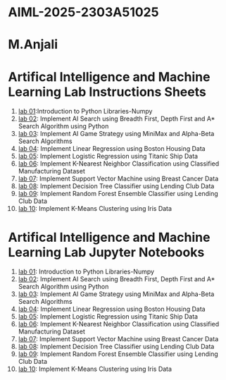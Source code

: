 # AIML-2025-2303A51025
# M.Anjali
# Artifical Intelligence and Machine Learning Lab Instructions Sheets
1. [lab 01](https://github.com/MadarapuAnjali/2303A51025/blob/main/Lab01_AIML.ipynb):Introduction to Python Libraries-Numpy
2. [lab 02](https://github.com/MadarapuAnjali/2303A51025/blob/main/Lab02_AIML.ipynb): Implement AI Search using Breadth First, Depth First and A* Search Algorithm using Python
3. [lab 03](): Implement AI Game Strategy using MiniMax and Alpha-Beta Search Algorithms
4. [lab 04](): Implement Linear Regression using Boston Housing Data
5. [lab 05](): Implement Logistic Regression using Titanic Ship Data
6. [lab 06](): Implement K-Nearest Neighbor Classification using Classified Manufacturing Dataset
7. [lab 07](): Implement Support Vector Machine using Breast Cancer Data
8. [lab 08](): Implement Decision Tree Classifier using Lending Club Data
9. [lab 09](): Implement Random Forest Ensemble Classifier using Lending Club Data
10. [lab 10](): Implement K-Means Clustering using Iris Data


# Artifical Intelligence and Machine Learning Lab Jupyter Notebooks 
1. [lab 01](https://github.com/MadarapuAnjali/2303A51025/blob/main/Lab01_AIML.ipynb): Introduction to Python Libraries-Numpy
2. [lab 02](https://github.com/MadarapuAnjali/2303A51025/blob/main/Lab02_AIML.ipynb): Implement AI Search using Breadth First, Depth First and A* Search Algorithm using Python
3. [lab 03](): Implement AI Game Strategy using MiniMax and Alpha-Beta Search Algorithms
4. [lab 04](): Implement Linear Regression using Boston Housing Data
5. [lab 05](): Implement Logistic Regression using Titanic Ship Data
6. [lab 06](): Implement K-Nearest Neighbor Classification using Classified Manufacturing Dataset
7. [lab 07](): Implement Support Vector Machine using Breast Cancer Data
8. [lab 08](): Implement Decision Tree Classifier using Lending Club Data
9. [lab 09](): Implement Random Forest Ensemble Classifier using Lending Club Data
10. [lab 10](): Implement K-Means Clustering using Iris Data
